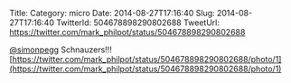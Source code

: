 Title: 
Category: micro
Date: 2014-08-27T17:16:40
Slug: 2014-08-27T17:16:40
TwitterId: 504678898290802688
TweetUrl: https://twitter.com/mark_philpot/status/504678898290802688

[@simonpegg](https://twitter.com/simonpegg) Schnauzers!!! [https://twitter.com/mark_philpot/status/504678898290802688/photo/1](https://twitter.com/mark_philpot/status/504678898290802688/photo/1)